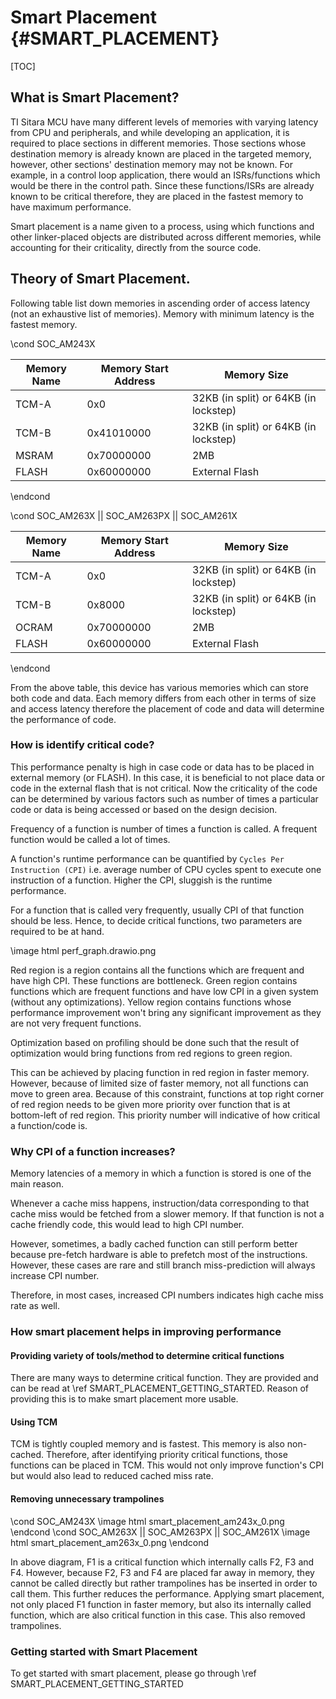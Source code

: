 # Smart Placement {#SMART_PLACEMENT}

[TOC]

## What is Smart Placement?
TI Sitara MCU have many different levels of memories with varying latency from CPU and peripherals, and while developing an application, it is required to place sections in different memories. Those sections whose destination memory is already known are placed in the targeted memory, however, other sections' destination memory may not be known. For example, in a control loop application, there would an ISRs/functions which would be there in the control path. Since these functions/ISRs are already known to be critical therefore, they are placed in the fastest memory to have maximum performance.

Smart placement is a name given to a process, using which functions and other linker-placed objects are distributed across different memories, while accounting for their criticality, directly from the source code.

## Theory of Smart Placement.

Following table list down memories in ascending order of access latency (not an exhaustive list of memories). Memory with minimum latency is the fastest memory.

\cond SOC_AM243X

Memory Name| Memory Start Address | Memory Size
 ----------|----------------------|---------------
 TCM-A     |0x0                   | 32KB (in split) or 64KB (in lockstep)
 TCM-B     |0x41010000            | 32KB (in split) or 64KB (in lockstep)
 MSRAM     |0x70000000            | 2MB
 FLASH     |0x60000000            | External Flash
\endcond

\cond SOC_AM263X || SOC_AM263PX || SOC_AM261X

 Memory Name|Memory Start Address | Memory Size
 -----------|---------------------|---------------
 TCM-A      |0x0                  | 32KB (in split) or 64KB (in lockstep)
 TCM-B      |0x8000               | 32KB (in split) or 64KB (in lockstep)
 OCRAM      |0x70000000           | 2MB
 FLASH      |0x60000000           | External Flash
\endcond

From the above table, this device has various memories which can store both code and data. Each memory differs from each other in terms of size and access latency therefore the placement of code and data will determine the performance of code.

### How is identify critical code?

This performance penalty is high in case code or data has to be placed in external memory (or FLASH). In this case, it is beneficial to not place data or code in the external flash that is not critical. Now the criticality of the code can be determined by various factors such as number of times a particular code or data is being accessed or based on the design decision.

Frequency of a function is number of times a function is called. A frequent function would be called a lot of times.

A function's runtime performance can be quantified by `Cycles Per Instruction (CPI)` i.e. average number of CPU cycles spent to execute one instruction of a function. Higher the CPI, sluggish is the runtime performance.

For a function that is called very frequently, usually CPI of that function should be less. Hence, to decide critical functions, two parameters are required to be at hand.

\image html perf_graph.drawio.png

Red region is a region contains all the functions which are frequent and have high CPI. These functions are bottleneck. Green region contains functions which are frequent functions and have low CPI in a given system (without any optimizations). Yellow region contains functions whose performance improvement won't bring any significant improvement as they are not very frequent functions.

Optimization based on profiling should be done such that the result of optimization would bring functions from red regions to green region.

This can be achieved by placing function in red region in faster memory. However, because of limited size of faster memory, not all functions can move to green area. Because of this constraint, functions at top right corner of red region needs to be given more priority over function that is at bottom-left of red region. This priority number will indicative of how critical a function/code is.

### Why CPI of a function increases?

Memory latencies of a memory in which a function is stored is one of the main reason.

Whenever a cache miss happens, instruction/data corresponding to that cache miss would be fetched from a slower memory. If that function is not a cache friendly code, this would lead to high CPI number.

However, sometimes, a badly cached function can still perform better because pre-fetch hardware is able to prefetch most of the instructions. However, these cases are rare and still branch miss-prediction will always increase CPI number.

Therefore, in most cases, increased CPI numbers indicates high cache miss rate as well.

### How smart placement helps in improving performance

#### Providing variety of tools/method to determine critical functions

There are many ways to determine critical function. They are provided and can be read at \ref SMART_PLACEMENT_GETTING_STARTED. Reason of providing this is to make smart placement more usable.

#### Using TCM

TCM is tightly coupled memory and is fastest. This memory is also non-cached. Therefore, after identifying priority critical functions, those functions can be placed in TCM. This would not only improve function's CPI but would also lead to reduced cached miss rate.

#### Removing unnecessary trampolines
\cond SOC_AM243X
\image html smart_placement_am243x_0.png
\endcond
\cond SOC_AM263X || SOC_AM263PX || SOC_AM261X
\image html smart_placement_am263x_0.png
\endcond

In above diagram, F1 is a critical function which internally calls F2, F3 and F4. However, because F2, F3 and F4 are placed far away in memory, they cannot be called directly but rather trampolines has be inserted in order to call them. This further reduces the performance. Applying smart placement, not only placed F1 function in faster memory, but also its internally called function, which are also critical function in this case. This also removed trampolines.

### Getting started with Smart Placement

To get started with smart placement, please go through \ref SMART_PLACEMENT_GETTING_STARTED